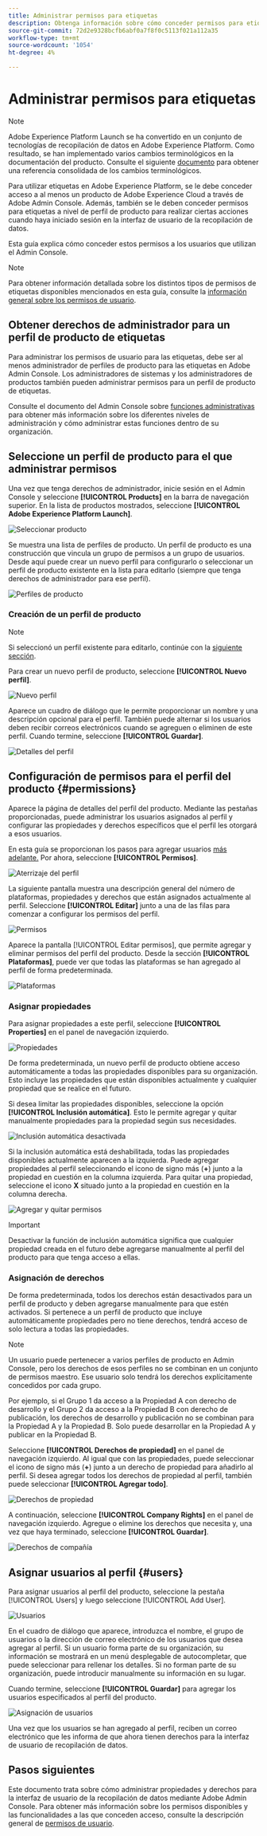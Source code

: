```yaml
---
title: Administrar permisos para etiquetas
description: Obtenga información sobre cómo conceder permisos para etiquetas en Adobe Experience Platform.
source-git-commit: 72d2e9328bcfb6abf0a7f8f0c5113f021a112a35
workflow-type: tm+mt
source-wordcount: '1054'
ht-degree: 4%

---
```


# Administrar permisos para etiquetas

>[!NOTE]
>
>Adobe Experience Platform Launch se ha convertido en un conjunto de tecnologías de recopilación de datos en Adobe Experience Platform. Como resultado, se han implementado varios cambios terminológicos en la documentación del producto. Consulte el siguiente [documento](../../term-updates.md) para obtener una referencia consolidada de los cambios terminológicos.

Para utilizar etiquetas en Adobe Experience Platform, se le debe conceder acceso a al menos un producto de Adobe Experience Cloud a través de Adobe Admin Console. Además, también se le deben conceder permisos para etiquetas a nivel de perfil de producto para realizar ciertas acciones cuando haya iniciado sesión en la interfaz de usuario de la recopilación de datos.

Esta guía explica cómo conceder estos permisos a los usuarios que utilizan el Admin Console.

>[!NOTE]
>
>Para obtener información detallada sobre los distintos tipos de permisos de etiquetas disponibles mencionados en esta guía, consulte la [información general sobre los permisos de usuario](./user-permissions.md).

## Obtener derechos de administrador para un perfil de producto de etiquetas

Para administrar los permisos de usuario para las etiquetas, debe ser al menos administrador de perfiles de producto para las etiquetas en Adobe Admin Console. Los administradores de sistemas y los administradores de productos también pueden administrar permisos para un perfil de producto de etiquetas.

Consulte el documento del Admin Console sobre [funciones administrativas](https://helpx.adobe.com/enterprise/admin-guide.html/enterprise/using/admin-roles.ug.html) para obtener más información sobre los diferentes niveles de administración y cómo administrar estas funciones dentro de su organización.

## Seleccione un perfil de producto para el que administrar permisos

Una vez que tenga derechos de administrador, inicie sesión en el Admin Console y seleccione **[!UICONTROL Products]** en la barra de navegación superior. En la lista de productos mostrados, seleccione **[!UICONTROL Adobe Experience Platform Launch]**.

![Seleccionar producto](../../images/ui/administration/manage-permissions/select-product.png)

Se muestra una lista de perfiles de producto. Un perfil de producto es una construcción que vincula un grupo de permisos a un grupo de usuarios. Desde aquí puede crear un nuevo perfil para configurarlo o seleccionar un perfil de producto existente en la lista para editarlo (siempre que tenga derechos de administrador para ese perfil).

![Perfiles de producto](../../images/ui/administration/manage-permissions/product-profiles.png)

### Creación de un perfil de producto

>[!NOTE]
>
>Si seleccionó un perfil existente para editarlo, continúe con la [siguiente sección](#permissions).

Para crear un nuevo perfil de producto, seleccione **[!UICONTROL Nuevo perfil]**.

![Nuevo perfil](../../images/ui/administration/manage-permissions/new-profile-button.png)

Aparece un cuadro de diálogo que le permite proporcionar un nombre y una descripción opcional para el perfil. También puede alternar si los usuarios deben recibir correos electrónicos cuando se agreguen o eliminen de este perfil. Cuando termine, seleccione **[!UICONTROL Guardar]**.

![Detalles del perfil](../../images/ui/administration/manage-permissions/profile-details.png)

## Configuración de permisos para el perfil del producto {#permissions}

Aparece la página de detalles del perfil del producto. Mediante las pestañas proporcionadas, puede administrar los usuarios asignados al perfil y configurar las propiedades y derechos específicos que el perfil les otorgará a esos usuarios.

En esta guía se proporcionan los pasos para agregar usuarios [más adelante.](#users) Por ahora, seleccione **[!UICONTROL Permisos]**.

![Aterrizaje del perfil](../../images/ui/administration/manage-permissions/profile-landing.png)

La siguiente pantalla muestra una descripción general del número de plataformas, propiedades y derechos que están asignados actualmente al perfil. Seleccione **[!UICONTROL Editar]** junto a una de las filas para comenzar a configurar los permisos del perfil.

![Permisos](../../images/ui/administration/manage-permissions/edit-permissions.png)

Aparece la pantalla [!UICONTROL Editar permisos], que permite agregar y eliminar permisos del perfil del producto. Desde la sección **[!UICONTROL Plataformas]**, puede ver que todas las plataformas se han agregado al perfil de forma predeterminada.

![Plataformas](../../images/ui/administration/manage-permissions/platforms.png)

### Asignar propiedades

Para asignar propiedades a este perfil, seleccione **[!UICONTROL Properties]** en el panel de navegación izquierdo.

![Propiedades](../../images/ui/administration/manage-permissions/properties.png)

De forma predeterminada, un nuevo perfil de producto obtiene acceso automáticamente a todas las propiedades disponibles para su organización. Esto incluye las propiedades que están disponibles actualmente y cualquier propiedad que se realice en el futuro.

Si desea limitar las propiedades disponibles, seleccione la opción **[!UICONTROL Inclusión automática]**. Esto le permite agregar y quitar manualmente propiedades para la propiedad según sus necesidades.

![Inclusión automática desactivada](../../images/ui/administration/manage-permissions/auto-include-off.png)

Si la inclusión automática está deshabilitada, todas las propiedades disponibles actualmente aparecen a la izquierda. Puede agregar propiedades al perfil seleccionando el icono de signo más (**+**) junto a la propiedad en cuestión en la columna izquierda. Para quitar una propiedad, seleccione el icono **X** situado junto a la propiedad en cuestión en la columna derecha.

![Agregar y quitar permisos](../../images/ui/administration/manage-permissions/add-remove-permission.png)

>[!IMPORTANT]
>
>Desactivar la función de inclusión automática significa que cualquier propiedad creada en el futuro debe agregarse manualmente al perfil del producto para que tenga acceso a ellas.

### Asignación de derechos

De forma predeterminada, todos los derechos están desactivados para un perfil de producto y deben agregarse manualmente para que estén activados. Si pertenece a un perfil de producto que incluye automáticamente propiedades pero no tiene derechos, tendrá acceso de solo lectura a todas las propiedades.

>[!NOTE]
>
>Un usuario puede pertenecer a varios perfiles de producto en Admin Console, pero los derechos de esos perfiles no se combinan en un conjunto de permisos maestro. Ese usuario solo tendrá los derechos explícitamente concedidos por cada grupo.
>
>Por ejemplo, si el Grupo 1 da acceso a la Propiedad A con derecho de desarrollo y el Grupo 2 da acceso a la Propiedad B con derecho de publicación, los derechos de desarrollo y publicación no se combinan para la Propiedad A y la Propiedad B. Solo puede desarrollar en la Propiedad A y publicar en la Propiedad B.

Seleccione **[!UICONTROL Derechos de propiedad]** en el panel de navegación izquierdo. Al igual que con las propiedades, puede seleccionar el icono de signo más (**+**) junto a un derecho de propiedad para añadirlo al perfil. Si desea agregar todos los derechos de propiedad al perfil, también puede seleccionar **[!UICONTROL Agregar todo]**.

![Derechos de propiedad](../../images/ui/administration/manage-permissions/property-rights.png)

A continuación, seleccione **[!UICONTROL Company Rights]** en el panel de navegación izquierdo. Agregue o elimine los derechos que necesita y, una vez que haya terminado, seleccione **[!UICONTROL Guardar]**.

![Derechos de compañía](../../images/ui/administration/manage-permissions/company-rights.png)

## Asignar usuarios al perfil {#users}

Para asignar usuarios al perfil del producto, seleccione la pestaña [!UICONTROL Users] y luego seleccione [!UICONTROL Add User].

![Usuarios](../../images/ui/administration/manage-permissions/users.png)

En el cuadro de diálogo que aparece, introduzca el nombre, el grupo de usuarios o la dirección de correo electrónico de los usuarios que desea agregar al perfil. Si un usuario forma parte de su organización, su información se mostrará en un menú desplegable de autocompletar, que puede seleccionar para rellenar los detalles. Si no forman parte de su organización, puede introducir manualmente su información en su lugar.

Cuando termine, seleccione **[!UICONTROL Guardar]** para agregar los usuarios especificados al perfil del producto.

![Asignación de usuarios](../../images/ui/administration/manage-permissions/assign-users.png)

Una vez que los usuarios se han agregado al perfil, reciben un correo electrónico que les informa de que ahora tienen derechos para la interfaz de usuario de recopilación de datos.

## Pasos siguientes

Este documento trata sobre cómo administrar propiedades y derechos para la interfaz de usuario de la recopilación de datos mediante Adobe Admin Console. Para obtener más información sobre los permisos disponibles y las funcionalidades a las que conceden acceso, consulte la descripción general de [permisos de usuario](./user-permissions.md).
